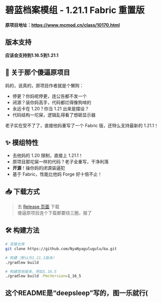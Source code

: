 # 碧蓝档案模组 - 1.21.1 Fabric 重置版

**原项目地址：https://www.mcmod.cn/class/10170.html**

## 版本支持

**应该会支持到1.16.5到1.21.1**

## 🤬 关于那个傻逼原项目

妈的，说真的，原项目作者就是个懒狗：

- 停更？你妈呢停更，连公告都不发一个
- 闭源？装你妈高手，代码都烂得像狗啃的
- 永远卡在 1.20？你当 1.21 出来是摆设？
- 代码结构一坨屎，逻辑乱得看了想砸显示器

老子实在受不了了，直接他妈重写了一个 Fabric 版，还特么支持最新的 1.21.1！

## ✨ 模组特性

- 去他妈的 1.20 限制，直接上 1.21.1！
- 原项目那坨屎一样的代码？老子全重写，干净利落
- **开源**！操你妈的闭源装逼犯
- 基于 Fabric，性能比他妈 Forge 好十倍不止！

## 📥 下载方式

> 去 [Release 页面](https://github.com/NyaNyagulugulu/ba/releases) 下载  
> 傻逼原项目连个下载都要绕三圈，服了

## 🛠️ 构建方法

```bash
# 克隆仓库
git clone https://github.com/NyaNyagulugulu/ba.git

# 构建（默认为1.21.1版本）
./gradlew build

# 构建其他版本，例如1.16.5
./gradlew build -PmcVersion=1_16_5
```

## 这个README是“deepsleep”写的，图一乐就行(

